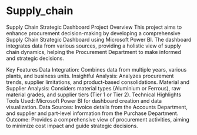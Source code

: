 # Supply_chain
Supply Chain Strategic Dashboard Project
Overview
This project aims to enhance procurement decision-making by developing a comprehensive Supply Chain Strategic Dashboard using Microsoft Power BI. The dashboard integrates data from various sources, providing a holistic view of supply chain dynamics, helping the Procurement Department to make informed and strategic decisions.

Key Features
Data Integration: Combines data from multiple years, various plants, and business units.
Insightful Analysis: Analyzes procurement trends, supplier limitations, and product-based consolidations.
Material and Supplier Analysis: Considers material types (Aluminium or Ferrous), raw material grades, and supplier tiers (Tier 1 or Tier 2).
Technical Highlights
Tools Used: Microsoft Power BI for dashboard creation and data visualization.
Data Sources: Invoice details from the Accounts Department, and supplier and part-level information from the Purchase Department.
Outcome: Provides a comprehensive view of procurement activities, aiming to minimize cost impact and guide strategic decisions.








